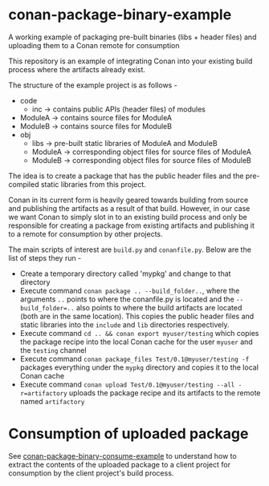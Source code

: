 # conan-package-binary-example
A working example of packaging pre-built binaries (libs + header files) and uploading them to a Conan remote for consumption

This repository is an example of integrating Conan into your existing build process where the artifacts already exist.

The structure of the example project is as follows -
  - code
    - inc -> contains public APIs (header files) of modules
  - ModuleA -> contains source files for ModuleA
  - ModuleB -> contains source files for ModuleB
  - obj
    - libs -> pre-built static libraries of ModuleA and ModuleB
    - ModuleA -> corresponding object files for source files of ModuleA
    - ModuleB -> corresponding object files for source files of ModuleB
    
The idea is to create a package that has the public header files and the pre-compiled static libraries from this project.

Conan in its current form is heavily geared towards building from source and publishing the artifacts as a result of that build. However, in our case we want Conan to simply slot in to an existing build process and only be responsible for creating a package from existing artifacts and publishing it to a remote for consumption by other projects.

The main scripts of interest are `build.py` and `conanfile.py`. Below are the list of steps they run -

  - Create a temporary directory called 'mypkg' and change to that directory
  - Execute command `conan package .. --build_folder..`, where the arguments `..` points to where the conanfile.py is located and the `--build_folder=..` also points to where the build artifacts are located (both are in the same location). This copies the public header files and static libraries into the `include` and `lib` directories respectively.
  - Execute command `cd .. && conan export myuser/testing` which copies the package recipe into the local Conan cache for the user `myuser` and the `testing` channel
  - Execute command `conan package_files Test/0.1@myuser/testing -f` packages everything under the `mypkg` directory and copies it to the local Conan cache
  - Execute command `conan upload Test/0.1@myuser/testing --all -r=artifactory` uploads the package recipe and its artifacts to the remote named `artifactory`

# Consumption of uploaded package
See [conan-package-binary-consume-example](https://github.com/shreyasbharath/conan-package-binary-consume-example) to understand how to extract the contents of the uploaded package to a client project for consumption by the client project's build process.
